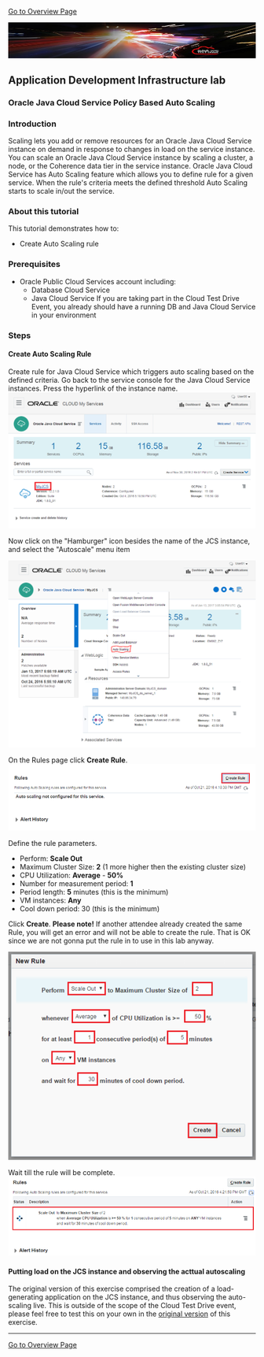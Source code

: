 
[Go to Overview Page](../AppDevInfra.md)

![](../../common/images/customer.logo2.png)
## Application Development Infrastructure lab ##
### Oracle Java Cloud Service Policy Based Auto Scaling ###

### Introduction ###
Scaling lets you add or remove resources for an Oracle Java Cloud Service instance on demand in response to changes in load on the service instance. You can scale an Oracle Java Cloud Service instance by scaling a cluster, a node, or the Coherence data tier in the service instance.
Oracle Java Cloud Service has Auto Scaling feature which allows you to define rule for a given service. When the rule's criteria meets the defined threshold Auto Scaling starts to scale in/out the service.

### About this tutorial ###
This tutorial demonstrates how to:

+ Create Auto Scaling rule

### Prerequisites ###

+ Oracle Public Cloud Services account including:
	+ Database Cloud Service
	+ Java Cloud Service
If you are taking part in the Cloud Test Drive Event, you already should have a running DB and Java Cloud Service in your environment

### Steps ###

#### Create Auto Scaling Rule ####

Create rule for Java Cloud Service which triggers auto scaling based on the defined criteria. Go back to the service console for the Java Cloud Service instances. Press the hyperlink of the instance name.
![](images/instance.png)

Now click on the "Hamburger" icon besides the name of the JCS instance, and select the "Autoscale" menu item

![](images/scale001.PNG)

On the Rules page click **Create Rule**. 
![](images/26.create.rule.png)

Define the rule parameters.
	
+ Perform: **Scale Out**
+ Maximum Cluster Size: **2** (1 more higher then the existing cluster size)
+ CPU Utilization: **Average** - **50%**
+ Number for measurement period: **1**
+ Period length: **5** minutes (this is the minimum)
+ VM instances: **Any**
+ Cool down period: 30 (this is the minimum)

Click **Create**. **Please note!** If another attendee already created the same Rule, you will get an error and will not be able to create the rule. That is OK since we are not gonna put the rule in to use in this lab anyway.

![](images/27.rule.details.png)

Wait till the rule will be complete.
![](images/27.rule.ready.png)

                                               
#### Putting load on the JCS instance and observing the acttual autoscaling ####

The original version of this exercise comprised the creation of a load-generating application on the JCS instance, and thus observing the auto-scaling live.  This is outside of the scope of the Cloud Test Drive event, please feel free to test this on your own in the [original version](https://github.com/oracle/cloud-native-devops-workshop/blob/master/jcs-scale-ui/README.md) of this exercise.

---
[Go to Overview Page](../AppDevInfra.md)
